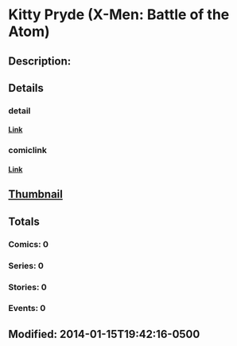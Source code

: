 # Kitty Pryde (X-Men: Battle of the Atom)
## Description: 
## Details
### detail
#### [Link](http://marvel.com/characters/32/kitty_pryde?utm_campaign=apiRef&utm_source=d8455188da2836f893171a8a63981172)
### comiclink
#### [Link](http://marvel.com/comics/characters/1017476/kitty_pryde_x-men_battle_of_the_atom?utm_campaign=apiRef&utm_source=d8455188da2836f893171a8a63981172)
## [Thumbnail](http://i.annihil.us/u/prod/marvel/i/mg/b/60/52d72adad132a.jpg)
## Totals
### Comics: 0
### Series: 0
### Stories: 0
### Events: 0
## Modified: 2014-01-15T19:42:16-0500